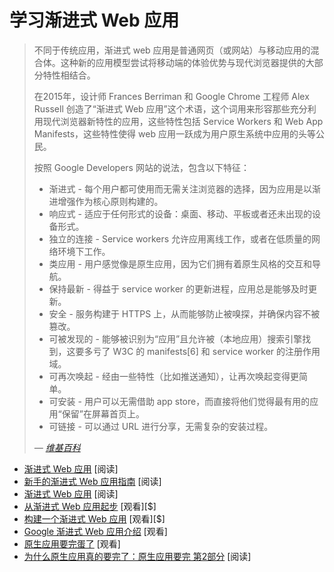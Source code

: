 # 学习渐进式 Web 应用

>不同于传统应用，渐进式 web 应用是普通网页（或网站）与移动应用的混合体。这种新的应用模型尝试将移动端的体验优势与现代浏览器提供的大部分特性相结合。
>
>在2015年，设计师 Frances Berriman 和 Google Chrome 工程师 Alex Russell 创造了“渐进式 Web 应用”这个术语，这个词用来形容那些充分利用现代浏览器新特性的应用，这些特性包括 Service Workers 和 Web App Manifests，这些特性使得 web 应用一跃成为用户原生系统中应用的头等公民。
>
>按照 Google Developers 网站的说法，包含以下特征：
>
>
> * 渐进式 - 每个用户都可使用而无需关注浏览器的选择，因为应用是以渐进增强作为核心原则构建的。
> * 响应式 - 适应于任何形式的设备：桌面、移动、平板或者还未出现的设备形式。
> * 独立的连接 - Service workers 允许应用离线工作，或者在低质量的网络环境下工作。
> * 类应用 - 用户感觉像是原生应用，因为它们拥有着原生风格的交互和导航。
> * 保持最新 - 得益于 service worker 的更新进程，应用总是能够及时更新。
> * 安全 - 服务构建于 HTTPS 上，从而能够防止被嗅探，并确保内容不被篡改。
> * 可被发现的 - 能够被识别为“应用”且允许被（本地应用）搜索引擎找到，这要多亏了 W3C 的 manifests[6] 和 service worker 的注册作用域。
> * 可再次唤起 - 经由一些特性（比如推送通知），让再次唤起变得更简单。
> * 可安装 - 用户可以无需借助 app store，而直接将他们觉得最有用的应用“保留”在屏幕首页上。
> * 可链接 - 可以通过 URL 进行分享，无需复杂的安装过程。
>
><cite>&#8212; [维基百科](https://en.wikipedia.org/wiki/Progressive_web_app)</cite>

* [渐进式 Web 应用](https://developers.google.com/web/progressive-web-apps/) [阅读]
* [新手的渐进式 Web 应用指南](https://www.smashingmagazine.com/2016/08/a-beginners-guide-to-progressive-web-apps/) [阅读]
* [渐进式 Web 应用](https://developers.google.com/web/progressive-web-apps/) [阅读]
* [从渐进式 Web 应用起步](https://www.pluralsight.com/courses/web-apps-progressive-getting-started) [观看][$]
* [构建一个渐进式 Web 应用](https://www.lynda.com/CSS-tutorials/Building-Progressive-Web-App/518052-2.html) [观看][$]
* [Google 渐进式 Web 应用介绍](https://www.udacity.com/course/intro-to-progressive-web-apps--ud811) [观看]
* [原生应用要完蛋了](https://medium.com/javascript-scene/native-apps-are-doomed-ac397148a2c0#.rfw9hdym6) [观看]
* [为什么原生应用真的要完了：原生应用要完 第2部分](https://medium.com/javascript-scene/why-native-apps-really-are-doomed-native-apps-are-doomed-pt-2-e035b43170e9#.qjrm13yj3) [阅读]
